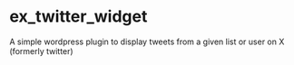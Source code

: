 # ex_twitter_widget
A simple wordpress plugin to display tweets from a given list or user on X (formerly twitter) 
